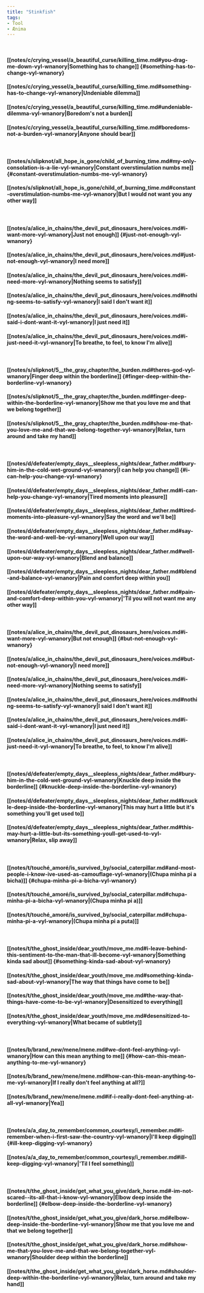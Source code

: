 ```yaml
---
title: "Stinkfish"
tags:
- Tool
- Ænima
---
```

&nbsp;
#### [[notes/c/crying_vessel/a_beautiful_curse/killing_time.md#you-drag-me-down-vyl-wnanory|Something has to change]] {#something-has-to-change-vyl-wnanory}
#### [[notes/c/crying_vessel/a_beautiful_curse/killing_time.md#something-has-to-change-vyl-wnanory|Undeniable dilemma]]
#### [[notes/c/crying_vessel/a_beautiful_curse/killing_time.md#undeniable-dilemma-vyl-wnanory|Boredom's not a burden]]
#### [[notes/c/crying_vessel/a_beautiful_curse/killing_time.md#boredoms-not-a-burden-vyl-wnanory|Anyone should bear]]
&nbsp;
#### [[notes/s/slipknot/all_hope_is_gone/child_of_burning_time.md#my-only-consolation-is-a-lie-vyl-wnanory|Constant overstimulation numbs me]] {#constant-overstimulation-numbs-me-vyl-wnanory}
#### [[notes/s/slipknot/all_hope_is_gone/child_of_burning_time.md#constant-overstimulation-numbs-me-vyl-wnanory|But I would not want you any other way]]
&nbsp;
#### [[notes/a/alice_in_chains/the_devil_put_dinosaurs_here/voices.md#i-want-more-vyl-wnanory|Just not enough]] {#just-not-enough-vyl-wnanory}
#### [[notes/a/alice_in_chains/the_devil_put_dinosaurs_here/voices.md#just-not-enough-vyl-wnanory|I need more]]
#### [[notes/a/alice_in_chains/the_devil_put_dinosaurs_here/voices.md#i-need-more-vyl-wnanory|Nothing seems to satisfy]]
#### [[notes/a/alice_in_chains/the_devil_put_dinosaurs_here/voices.md#nothing-seems-to-satisfy-vyl-wnanory|I said I don't want it]]
#### [[notes/a/alice_in_chains/the_devil_put_dinosaurs_here/voices.md#i-said-i-dont-want-it-vyl-wnanory|I just need it]]
#### [[notes/a/alice_in_chains/the_devil_put_dinosaurs_here/voices.md#i-just-need-it-vyl-wnanory|To breathe, to feel, to know I'm alive]]
&nbsp;
#### [[notes/s/slipknot/5__the_gray_chapter/the_burden.md#theres-god-vyl-wnanory|Finger deep within the borderline]] {#finger-deep-within-the-borderline-vyl-wnanory}
#### [[notes/s/slipknot/5__the_gray_chapter/the_burden.md#finger-deep-within-the-borderline-vyl-wnanory|Show me that you love me and that we belong together]]
#### [[notes/s/slipknot/5__the_gray_chapter/the_burden.md#show-me-that-you-love-me-and-that-we-belong-together-vyl-wnanory|Relax, turn around and take my hand]]
&nbsp;
#### [[notes/d/defeater/empty_days__sleepless_nights/dear_father.md#bury-him-in-the-cold-wet-ground-vyl-wnanory|I can help you change]] {#i-can-help-you-change-vyl-wnanory}
#### [[notes/d/defeater/empty_days__sleepless_nights/dear_father.md#i-can-help-you-change-vyl-wnanory|Tired moments into pleasure]]
#### [[notes/d/defeater/empty_days__sleepless_nights/dear_father.md#tired-moments-into-pleasure-vyl-wnanory|Say the word and we'll be]]
#### [[notes/d/defeater/empty_days__sleepless_nights/dear_father.md#say-the-word-and-well-be-vyl-wnanory|Well upon our way]]
#### [[notes/d/defeater/empty_days__sleepless_nights/dear_father.md#well-upon-our-way-vyl-wnanory|Blend and balance]]
#### [[notes/d/defeater/empty_days__sleepless_nights/dear_father.md#blend-and-balance-vyl-wnanory|Pain and comfort deep within you]]
#### [[notes/d/defeater/empty_days__sleepless_nights/dear_father.md#pain-and-comfort-deep-within-you-vyl-wnanory|'Til you will not want me any other way]]
&nbsp;
#### [[notes/a/alice_in_chains/the_devil_put_dinosaurs_here/voices.md#i-want-more-vyl-wnanory|But not enough]] {#but-not-enough-vyl-wnanory}
#### [[notes/a/alice_in_chains/the_devil_put_dinosaurs_here/voices.md#but-not-enough-vyl-wnanory|I need more]]
#### [[notes/a/alice_in_chains/the_devil_put_dinosaurs_here/voices.md#i-need-more-vyl-wnanory|Nothing seems to satisfy]]
#### [[notes/a/alice_in_chains/the_devil_put_dinosaurs_here/voices.md#nothing-seems-to-satisfy-vyl-wnanory|I said I don't want it]]
#### [[notes/a/alice_in_chains/the_devil_put_dinosaurs_here/voices.md#i-said-i-dont-want-it-vyl-wnanory|I just need it]]
#### [[notes/a/alice_in_chains/the_devil_put_dinosaurs_here/voices.md#i-just-need-it-vyl-wnanory|To breathe, to feel, to know I'm alive]]
&nbsp;
#### [[notes/d/defeater/empty_days__sleepless_nights/dear_father.md#bury-him-in-the-cold-wet-ground-vyl-wnanory|Knuckle deep inside the borderline]] {#knuckle-deep-inside-the-borderline-vyl-wnanory}
#### [[notes/d/defeater/empty_days__sleepless_nights/dear_father.md#knuckle-deep-inside-the-borderline-vyl-wnanory|This may hurt a little but it's something you'll get used to]]
#### [[notes/d/defeater/empty_days__sleepless_nights/dear_father.md#this-may-hurt-a-little-but-its-something-youll-get-used-to-vyl-wnanory|Relax, slip away]]
&nbsp;
#### [[notes/t/touché_amoré/is_survived_by/social_caterpillar.md#and-most-people-i-know-ive-used-as-camouflage-vyl-wnanory|(Chupa minha pi a bicha)]] {#chupa-minha-pi-a-bicha-vyl-wnanory}
#### [[notes/t/touché_amoré/is_survived_by/social_caterpillar.md#chupa-minha-pi-a-bicha-vyl-wnanory|(Chupa minha pi a)]]
#### [[notes/t/touché_amoré/is_survived_by/social_caterpillar.md#chupa-minha-pi-a-vyl-wnanory|(Chupa minha pi a puta)]]
&nbsp;
#### [[notes/t/the_ghost_inside/dear_youth/move_me.md#i-leave-behind-this-sentiment-to-the-man-that-ill-become-vyl-wnanory|Something kinda sad about]] {#something-kinda-sad-about-vyl-wnanory}
#### [[notes/t/the_ghost_inside/dear_youth/move_me.md#something-kinda-sad-about-vyl-wnanory|The way that things have come to be]]
#### [[notes/t/the_ghost_inside/dear_youth/move_me.md#the-way-that-things-have-come-to-be-vyl-wnanory|Desensitized to everything]]
#### [[notes/t/the_ghost_inside/dear_youth/move_me.md#desensitized-to-everything-vyl-wnanory|What became of subtlety]]
&nbsp;
#### [[notes/b/brand_new/mene/mene.md#we-dont-feel-anything-vyl-wnanory|How can this mean anything to me]] {#how-can-this-mean-anything-to-me-vyl-wnanory}
#### [[notes/b/brand_new/mene/mene.md#how-can-this-mean-anything-to-me-vyl-wnanory|If I really don't feel anything at all?]]
#### [[notes/b/brand_new/mene/mene.md#if-i-really-dont-feel-anything-at-all-vyl-wnanory|Yea]]
&nbsp;
#### [[notes/a/a_day_to_remember/common_courtesy/i_remember.md#i-remember-when-i-first-saw-the-country-vyl-wnanory|I'll keep digging]] {#ill-keep-digging-vyl-wnanory}
#### [[notes/a/a_day_to_remember/common_courtesy/i_remember.md#ill-keep-digging-vyl-wnanory|'Til I feel something]]
&nbsp;
#### [[notes/t/the_ghost_inside/get_what_you_give/dark_horse.md#-im-not-scared--its-all-that-i-know-vyl-wnanory|Elbow deep inside the borderline]] {#elbow-deep-inside-the-borderline-vyl-wnanory}
#### [[notes/t/the_ghost_inside/get_what_you_give/dark_horse.md#elbow-deep-inside-the-borderline-vyl-wnanory|Show me that you love me and that we belong together]]
#### [[notes/t/the_ghost_inside/get_what_you_give/dark_horse.md#show-me-that-you-love-me-and-that-we-belong-together-vyl-wnanory|Shoulder deep within the borderline]]
#### [[notes/t/the_ghost_inside/get_what_you_give/dark_horse.md#shoulder-deep-within-the-borderline-vyl-wnanory|Relax, turn around and take my hand]]
